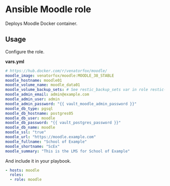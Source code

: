 # Ansible Moodle role

Deploys Moodle Docker container.

## Usage

Configure the role.

**vars.yml**

```yml
# https://hub.docker.com/r/venatorfox/moodle/
moodle_image: venatorfox/moodle:MOODLE_38_STABLE
moodle_hostname: moodle01
moodle_volume_name: moodle_data01
moodle_volume_backup_sets: # See restic_backup_sets var in role restic-client
moodle_admin_email: admin@example.com
moodle_admin_user: admin
moodle_admin_password: "{{ vault_moodle_admin_password }}"
moodle_db_type: pgsql
moodle_db_hostname: postgres05
moodle_db_user: moodle
moodle_db_password: "{{ vault_postgres_password }}"
moodle_db_name: moodle
moodle_ssl: "true"
moodle_url: "https://moodle.example.com"
moodle_fullname: "School of Example"
moodle_shortname: "ScEx"
moodle_summary: "This is the LMS for School of Example"
```

And include it in your playbook.

```yml
- hosts: moodle
  roles:
  - role: moodle
```
